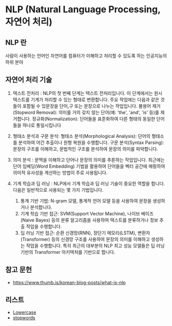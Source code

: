 # NLP (Natural Language Processing, 자연어 처리)

## NLP 란

사람이 사용하는 언어인 자연어를 컴퓨터가 이해하고 처리할 수 있도록 하는 인공지능의 하위 분야

## 자연어 처리 기술

1. 텍스트 전처리 : NLP의 첫 번째 단계는 텍스트 전처리입니다. 이 단계에서는 원시 텍스트를 기계가 처리할 수 있는 형태로 변환합니다. 주요 작업에는 다음과 같은 것들이 포함될 수 있문장을 단어,구 또는 문장으로 나누는 작업입니다. 불용어 제거 (Stopword Removal): 의미를 거의 갖지 않는 단어(예: 'the', 'and', 'is' 등)를 제거합니다. 정규화(Normalization):  단어들을 표준화하여 다른 형태의 동일한 단어들을 하나로 통일시킵니다

2. 형태소 분석과 구문 분석:  형태소 분석(Morphological  Analysis): 단어의 형태소를 분석하여 어간 추출이나 원형 복원을 수행합니다. 구문 분석(Syntax  Parsing): 문장의 구조를 이해하고, 문법적인 구조를 분석하여 문장의 의미를 파악합니다.

3. 의미 분석‍ : 문맥을 이해하고 단어나 문장의 의미를 추론하는 작업입니다. 최근에는 단어 임베딩(Word Embedding) 기법을 활용하여 단어들을 벡터 공간에 매핑하여 의미적 유사성을 계산하는 방법이 주로 사용됩니다.

4. 기계 학습과 딥 러닝 : NLP에서 기계 학습과 딥 러닝 기술이 중요한 역할을 합니다. 다음은 일반적으로 사용되는 몇 가지 기법입니다.‍
   1. 통계 기반 기법: N-gram 모델, 통계적 언어 모델 등을 사용하여 문장을 생성하거나 분석합니다.
   2. 기계 학습 기반 접근: SVM(Support Vector Machine), 나이브 베이즈(Naive Bayes) 등의 분류 알고리즘을 사용하여 텍스트를 분류하거나 정보 추출 작업을 수행합니다.‍
   3. 딥 러닝 기반 접근: 순환 신경망(RNN), 장단기 메모리(LSTM),  변환자(Transformer) 등의 신경망 구조를 사용하여 문장의 의미를 이해하고 생성하는 작업을 수행합니다. 특히 최근의 대부분의 NLP 최고 성능 모델들은 딥 러닝 기반의 Transformer 아키텍처를 기반으로 합니다.

## 참고 문헌

- https://www.thumb.is/korean-blog-posts/what-is-nlp


## 리스트

- [Lowercase](https://github.com/sotthang/TIL/blob/main/cs/nlp/lowercase.md)
- [stopwords](https://github.com/sotthang/TIL/blob/main/cs/nlp/stopwords.md)
